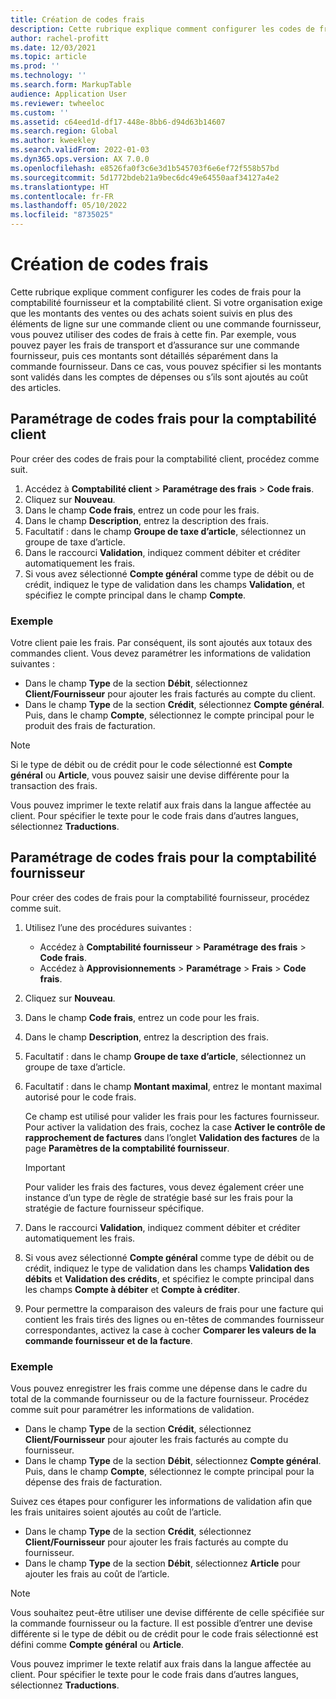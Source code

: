 ```yaml
---
title: Création de codes frais
description: Cette rubrique explique comment configurer les codes de frais pour la comptabilité fournisseur et la comptabilité client.
author: rachel-profitt
ms.date: 12/03/2021
ms.topic: article
ms.prod: ''
ms.technology: ''
ms.search.form: MarkupTable
audience: Application User
ms.reviewer: twheeloc
ms.custom: ''
ms.assetid: c64eed1d-df17-448e-8bb6-d94d63b14607
ms.search.region: Global
ms.author: kweekley
ms.search.validFrom: 2022-01-03
ms.dyn365.ops.version: AX 7.0.0
ms.openlocfilehash: e8526fa0f3c6e3d1b545703f6e6ef72f558b57bd
ms.sourcegitcommit: 5d1772bdeb21a9bec6dc49e64550aaf34127a4e2
ms.translationtype: HT
ms.contentlocale: fr-FR
ms.lasthandoff: 05/10/2022
ms.locfileid: "8735025"
---
```

# <a name="create-charges-codes"></a>Création de codes frais

Cette rubrique explique comment configurer les codes de frais pour la comptabilité fournisseur et la comptabilité client. Si votre organisation exige que les montants des ventes ou des achats soient suivis en plus des éléments de ligne sur une commande client ou une commande fournisseur, vous pouvez utiliser des codes de frais à cette fin. Par exemple, vous pouvez payer les frais de transport et d’assurance sur une commande fournisseur, puis ces montants sont détaillés séparément dans la commande fournisseur. Dans ce cas, vous pouvez spécifier si les montants sont validés dans les comptes de dépenses ou s’ils sont ajoutés au coût des articles.

## <a name="set-up-charges-codes-for-accounts-receivable"></a>Paramétrage de codes frais pour la comptabilité client

Pour créer des codes de frais pour la comptabilité client, procédez comme suit.

1. Accédez à **Comptabilité client** &gt; **Paramétrage des frais** &gt; **Code frais**.
2. Cliquez sur **Nouveau**.
3. Dans le champ **Code frais**, entrez un code pour les frais.
3. Dans le champ **Description**, entrez la description des frais.
4. Facultatif : dans le champ **Groupe de taxe d’article**, sélectionnez un groupe de taxe d’article.
5. Dans le raccourci **Validation**, indiquez comment débiter et créditer automatiquement les frais.
6. Si vous avez sélectionné **Compte général** comme type de débit ou de crédit, indiquez le type de validation dans les champs **Validation**, et spécifiez le compte principal dans le champ **Compte**.

### <a name="example"></a>Exemple

Votre client paie les frais. Par conséquent, ils sont ajoutés aux totaux des commandes client. Vous devez paramétrer les informations de validation suivantes :

- Dans le champ **Type** de la section **Débit**, sélectionnez **Client/Fournisseur** pour ajouter les frais facturés au compte du client.
- Dans le champ **Type** de la section **Crédit**, sélectionnez **Compte général**. Puis, dans le champ **Compte**, sélectionnez le compte principal pour le produit des frais de facturation.

> [!NOTE]
> Si le type de débit ou de crédit pour le code sélectionné est **Compte général** ou **Article**, vous pouvez saisir une devise différente pour la transaction des frais.

Vous pouvez imprimer le texte relatif aux frais dans la langue affectée au client. Pour spécifier le texte pour le code frais dans d’autres langues, sélectionnez **Traductions**.

## <a name="set-up-charges-codes-for-accounts-payable"></a>Paramétrage de codes frais pour la comptabilité fournisseur

Pour créer des codes de frais pour la comptabilité fournisseur, procédez comme suit.

1. Utilisez l’une des procédures suivantes :

    - Accédez à **Comptabilité fournisseur** &gt; **Paramétrage** **des frais** &gt; **Code frais**.
    - Accédez à **Approvisionnements** &gt; **Paramétrage** &gt; **Frais** &gt; **Code frais**.

2. Cliquez sur **Nouveau**.
3. Dans le champ **Code frais**, entrez un code pour les frais.
3. Dans le champ **Description**, entrez la description des frais.
4. Facultatif : dans le champ **Groupe de taxe d’article**, sélectionnez un groupe de taxe d’article.
5. Facultatif : dans le champ **Montant maximal**, entrez le montant maximal autorisé pour le code frais.

    Ce champ est utilisé pour valider les frais pour les factures fournisseur. Pour activer la validation des frais, cochez la case **Activer le contrôle de rapprochement de factures** dans l’onglet **Validation des factures** de la page **Paramètres de la comptabilité fournisseur**.

    > [!IMPORTANT]
    > Pour valider les frais des factures, vous devez également créer une instance d’un type de règle de stratégie basé sur les frais pour la stratégie de facture fournisseur spécifique.

6. Dans le raccourci **Validation**, indiquez comment débiter et créditer automatiquement les frais.
7. Si vous avez sélectionné **Compte général** comme type de débit ou de crédit, indiquez le type de validation dans les champs **Validation des débits** et **Validation des crédits**, et spécifiez le compte principal dans les champs **Compte à débiter** et **Compte à créditer**.
8. Pour permettre la comparaison des valeurs de frais pour une facture qui contient les frais tirés des lignes ou en-têtes de commandes fournisseur correspondantes, activez la case à cocher **Comparer les valeurs de la commande fournisseur et de la facture**.

### <a name="example"></a>Exemple

Vous pouvez enregistrer les frais comme une dépense dans le cadre du total de la commande fournisseur ou de la facture fournisseur. Procédez comme suit pour paramétrer les informations de validation. 

- Dans le champ **Type** de la section **Crédit**, sélectionnez **Client/Fournisseur** pour ajouter les frais facturés au compte du fournisseur.
- Dans le champ **Type** de la section **Débit**, sélectionnez **Compte général**. Puis, dans le champ **Compte**, sélectionnez le compte principal pour la dépense des frais de facturation.

Suivez ces étapes pour configurer les informations de validation afin que les frais unitaires soient ajoutés au coût de l’article.

- Dans le champ **Type** de la section **Crédit**, sélectionnez **Client/Fournisseur** pour ajouter les frais facturés au compte du fournisseur.
- Dans le champ **Type** de la section **Débit**, sélectionnez **Article** pour ajouter les frais au coût de l’article.

> [!NOTE]
> Vous souhaitez peut-être utiliser une devise différente de celle spécifiée sur la commande fournisseur ou la facture. Il est possible d’entrer une devise différente si le type de débit ou de crédit pour le code frais sélectionné est défini comme **Compte général** ou **Article**.

Vous pouvez imprimer le texte relatif aux frais dans la langue affectée au client. Pour spécifier le texte pour le code frais dans d’autres langues, sélectionnez **Traductions**.
